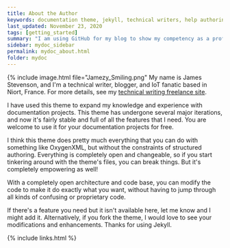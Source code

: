 ```yaml
---
title: About the Author
keywords: documentation theme, jekyll, technical writers, help authoring tools, hat replacements
last_updated: November 23, 2020
tags: [getting_started]
summary: "I am using GitHub for my blog to show my competency as a professional technical writer."
sidebar: mydoc_sidebar
permalink: mydoc_about.html
folder: mydoc
---
```


{% include image.html file="Jamezy_Smiling.png" My name is James Stevenson, and I'm a technical writer, blogger, and IoT fanatic based in Niort, France. For more details, see my [technical writing freelance site](http://www.documentus.co.uk).

I have used this theme to expand my knowledge and experience with documentation projects. This theme has undergone several major iterations, and now it's fairly stable and full of all the features that I need. You are welcome to use it for your documentation projects for free.

I think this theme does pretty much everything that you can do with something like OxygenXML, but without the constraints of structured authoring. Everything is completely open and changeable, so if you start tinkering around with the theme's files, you can break things. But it's completely empowering as well!

With a completely open architecture and code base, you can modify the code to make it do exactly what you want, without having to jump through all kinds of confusing or proprietary code.

If there's a feature you need but it isn't available here, let me know and I might add it. Alternatively, if you fork the theme, I would love to see your modifications and enhancements. Thanks for using Jekyll.

{% include links.html %}
